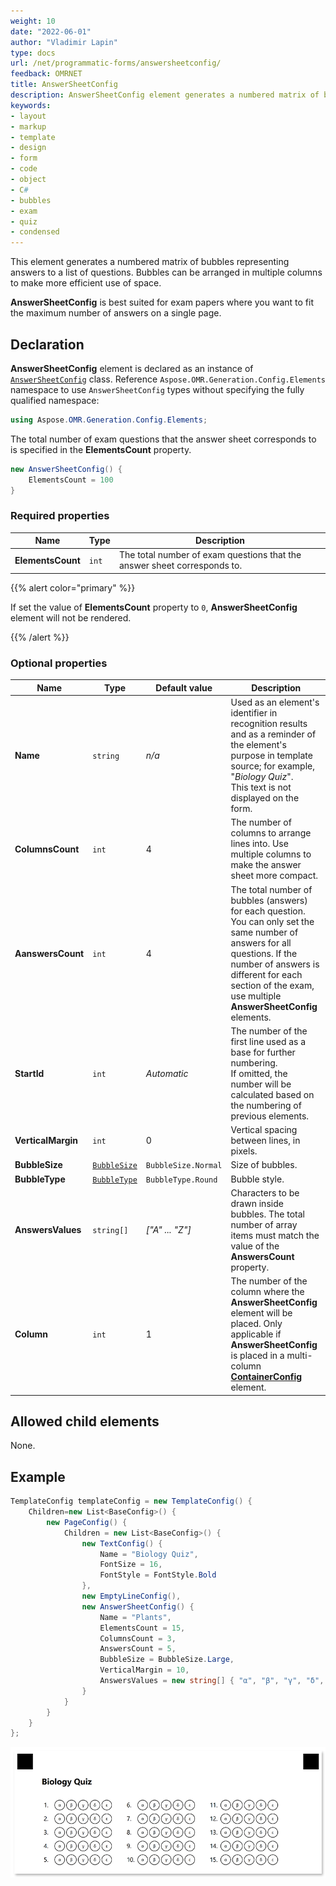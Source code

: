 ```yaml
---
weight: 10
date: "2022-06-01"
author: "Vladimir Lapin"
type: docs
url: /net/programmatic-forms/answersheetconfig/
feedback: OMRNET
title: AnswerSheetConfig
description: AnswerSheetConfig element generates a numbered matrix of bubbles arranged in multiple columns to make more efficient use of space.
keywords:
- layout
- markup
- template
- design
- form
- code
- object
- C#
- bubbles
- exam
- quiz
- condensed
---
```


This element generates a numbered matrix of bubbles representing answers to a list of questions. Bubbles can be arranged in multiple columns to make more efficient use of space.

**AnswerSheetConfig** is best suited for exam papers where you want to fit the maximum number of answers on a single page.

## Declaration

**AnswerSheetConfig** element is declared as an instance of [`AnswerSheetConfig`](https://reference.aspose.com/omr/net/aspose.omr.generation.config.elements/answersheetconfig/) class. Reference `Aspose.OMR.Generation.Config.Elements` namespace to use `AnswerSheetConfig` types without specifying the fully qualified namespace:

```csharp
using Aspose.OMR.Generation.Config.Elements;
```

The total number of exam questions that the answer sheet corresponds to is specified in the **ElementsCount** property.

```csharp
new AnswerSheetConfig() {
	ElementsCount = 100
}
```

### Required properties

Name | Type | Description
---- | ---- | -----------
**ElementsCount** | `int` | The total number of exam questions that the answer sheet corresponds to.

{{% alert color="primary" %}}

If set the value of **ElementsCount** property to `0`, **AnswerSheetConfig** element will not be rendered.

{{% /alert %}}

### Optional properties

Name | Type | Default value | Description
---- | ---- | ------------- | -----------
**Name** | `string` | _n/a_ | Used as an element's identifier in recognition results and as a reminder of the element's purpose in template source; for example, "_Biology Quiz_".<br />This text is not displayed on the form.
**ColumnsCount** | `int` | 4 | The number of columns to arrange lines into. Use multiple columns to make the answer sheet more compact.
**AanswersCount** | `int` | 4 | The total number of bubbles (answers) for each question.<br />You can only set the same number of answers for all questions. If the number of answers is different for each section of the exam, use multiple **AnswerSheetConfig** elements.
**StartId** | `int` | _Automatic_ | The number of the first line used as a base for further numbering.<br />If omitted, the number will be calculated based on the numbering of previous elements.
**VerticalMargin** | `int` | 0 | Vertical spacing between lines, in pixels.
**BubbleSize** | [`BubbleSize`](https://reference.aspose.com/omr/net/aspose.omr.generation/bubblesize/) | `BubbleSize.Normal` | Size of bubbles.
**BubbleType** | [`BubbleType`](https://reference.aspose.com/omr/net/aspose.omr.generation/bubbletype/) | `BubbleType.Round` | Bubble style.
**AnswersValues** | `string[]` | _["A" ... "Z"]_ | Characters to be drawn inside bubbles. The total number of array items must match the value of the **AnswersCount** property.
**Column** | `int` | 1 | The number of the column where the **AnswerSheetConfig** element will be placed. Only applicable if **AnswerSheetConfig** is placed in a multi-column [**ContainerConfig**](/omr/net/programmatic-forms/containerconfig/) element.

## Allowed child elements

None.

## Example

```csharp
TemplateConfig templateConfig = new TemplateConfig() {
	Children=new List<BaseConfig>() {
		new PageConfig() {
			Children = new List<BaseConfig>() {
				new TextConfig() {
					Name = "Biology Quiz",
					FontSize = 16,
					FontStyle = FontStyle.Bold
				},
				new EmptyLineConfig(),
				new AnswerSheetConfig() {
					Name = "Plants",
					ElementsCount = 15,
					ColumnsCount = 3,
					AnswersCount = 5,
					BubbleSize = BubbleSize.Large,
					VerticalMargin = 10,
					AnswersValues = new string[] { "α", "β", "γ", "δ", "ε" }
				}
			}
		}
	}
};
```

![answer_sheet example](answer_sheet-example.png)
